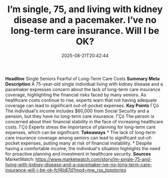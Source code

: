 ﻿---
title: "I’m single, 75, and living with kidney disease and a pacemaker. I’ve no long-term care insurance. Will I be OK?"
date: "2025-08-21T20:42:44"
category: "Markets"
summary: ""
slug: "im single 75 and living with kidney disease and a pacemaker "
source_urls:
  - "https://www.marketwatch.com/story/im-single-75-and-living-with-kidney-disease-and-a-pacemaker-ive-no-long-term-care-insurance-will-i-be-ok-fcf4b87d?mod=mw_rss_topstories"
seo:
  title: "I’m single, 75, and living with kidney disease and a pacemaker. I’ve no long-term care insurance. Will I be OK? | Hash n Hedge"
  description: ""
  keywords: ["news", "markets", "brief"]
---
**Headline** Single Seniors Fearful of Long-Term Care Costs  **Summary Meta Description** A 75-year-old single individual living with kidney disease and a pacemaker expresses concern about the lack of long-term care insurance coverage, highlighting the financial risks faced by many seniors. As healthcare costs continue to rise, experts warn that not having adequate coverage can lead to significant out-of-pocket expenses.  **Key Points**  ΓÇó The individual's income includes $60,000 from Social Security and a pension, but they have no long-term care insurance. ΓÇó The person is concerned about their financial stability in the face of increasing healthcare costs. ΓÇó Experts stress the importance of planning for long-term care expenses, which can be significant.  **Takeaways**  * The lack of long-term care insurance coverage among seniors can lead to significant out-of-pocket expenses, putting many at risk of financial instability. * Despite having a comfortable income, the individual's situation highlights the need for proactive planning and investment in healthcare security.  **Sources** MarketWatch: https://www.marketwatch.com/story/im-single-75-and-living-with-kidney-disease-and-a-pacemaker-ive-no-long-term-care-insurance-will-i-be-ok-fcf4b87d?mod=mw_rss_topstories 
